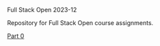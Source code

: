 Full Stack Open 2023-12

Repository for Full Stack Open course assignments.

[Part 0](part0/assignments.md)

